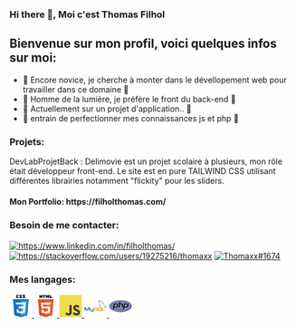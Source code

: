 ### Hi there 👋, Moi c'est Thomas Filhol


<h2> Bienvenue sur mon profil, voici quelques infos sur moi:</h2>

- :rocket: Encore novice, je cherche à monter dans le dévellopement web pour travailler dans ce domaine :rocket:
- :busts_in_silhouette: Homme de la lumière, je préfère le front du back-end :busts_in_silhouette:
- :hammer: Actuellement sur un projet d'application.. :hammer:
- :bricks: entrain de perfectionner mes connaissances js et php :bricks:

<h3> Projets: </h3>
<p>DevLabProjetBack : Delimovie est un projet scolaire à plusieurs, mon rôle était développeur front-end. Le site est en pure TAILWIND CSS utilisant différentes librairies notamment "flickity" pour les sliders.</p>
<p>  </p>

<h4> Mon Portfolio: https://filholthomas.com/ </h4>

<h3 align="left">Besoin de me contacter:</h3>
<p align="left">
<a href="https://linkedin.com/in/https://www.linkedin.com/in/filholthomas/" target="blank"><img align="center" src="https://raw.githubusercontent.com/rahuldkjain/github-profile-readme-generator/master/src/images/icons/Social/linked-in-alt.svg" alt="https://www.linkedin.com/in/filholthomas/" height="30" width="40" /></a>
<a href="https://stackoverflow.com/users/https://stackoverflow.com/users/19275216/thomaxx" target="blank"><img align="center" src="https://raw.githubusercontent.com/rahuldkjain/github-profile-readme-generator/master/src/images/icons/Social/stack-overflow.svg" alt="https://stackoverflow.com/users/19275216/thomaxx" height="30" width="40" /></a>
<a href="https://discord.gg/Thomaxx#1674" target="blank"><img align="center" src="https://raw.githubusercontent.com/rahuldkjain/github-profile-readme-generator/master/src/images/icons/Social/discord.svg" alt="Thomaxx#1674" height="30" width="40" /></a>
</p>

<h3 align="left">Mes langages:</h3>
<p align="left"> <a href="https://www.w3schools.com/css/" target="_blank" rel="noreferrer"> <img src="https://raw.githubusercontent.com/devicons/devicon/master/icons/css3/css3-original-wordmark.svg" alt="css3" width="40" height="40"/> </a> <a href="https://www.w3.org/html/" target="_blank" rel="noreferrer"> <img src="https://raw.githubusercontent.com/devicons/devicon/master/icons/html5/html5-original-wordmark.svg" alt="html5" width="40" height="40"/> </a> <a href="https://developer.mozilla.org/en-US/docs/Web/JavaScript" target="_blank" rel="noreferrer"> <img src="https://raw.githubusercontent.com/devicons/devicon/master/icons/javascript/javascript-original.svg" alt="javascript" width="40" height="40"/> </a> <a href="https://www.mysql.com/" target="_blank" rel="noreferrer"> <img src="https://raw.githubusercontent.com/devicons/devicon/master/icons/mysql/mysql-original-wordmark.svg" alt="mysql" width="40" height="40"/> </a> <a href="https://www.php.net" target="_blank" rel="noreferrer"> <img src="https://raw.githubusercontent.com/devicons/devicon/master/icons/php/php-original.svg" alt="php" width="40" height="40"/> </a> </p>

